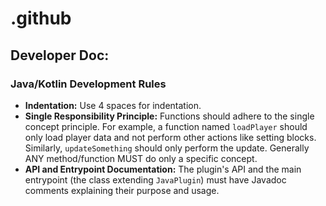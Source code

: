# .github

## Developer Doc:
### Java/Kotlin Development Rules
* **Indentation:** Use 4 spaces for indentation.
* **Single Responsibility Principle:** Functions should adhere to the single concept principle. For example, a function named `loadPlayer` should only load player data and not perform other actions like setting blocks. Similarly, `updateSomething` should only perform the update. Generally ANY method/function MUST do only a specific concept.
* **API and Entrypoint Documentation:** The plugin's API and the main entrypoint (the class extending `JavaPlugin`) must have Javadoc comments explaining their purpose and usage.

